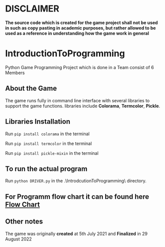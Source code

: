 # DISCLAIMER

**The source code which is created for the game project shall not be used in such as copy pasting in academic purposes, but rather allowed to be used as a reference in understanding how the game work in general**


# IntroductionToProgramming
Python Game Programming Project which is done in a Team consist of 6 Members

## About the Game

The game runs fully in command line interface with several libraries to support the game functions. libraries include **Colorama**, **Termcolor**, **Pickle**.

## Libraries Installation

Run `pip install colorama` in the terminal

Run `pip install termcolor` in the terminal

Run `pip install pickle-mixin` in the terminal

## To run the actual program

Run `python DRIVER.py` in the .\IntrodcutionToProgramming\ directory.

## For Programm flow chart it can be found here [Flow Chart](https://github.com/frentzen2003/Simple-Python-Command-Line-Interface-Game/blob/main/Flow%20Chart.pdf)

## Other notes

The game was originally **created** at 5th July 2021 and **Finalized** in 29 August 2022
